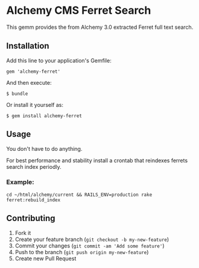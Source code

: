 # Alchemy CMS Ferret Search

This gemm provides the from Alchemy 3.0 extracted Ferret full text search.

## Installation

Add this line to your application's Gemfile:

    gem 'alchemy-ferret'

And then execute:

    $ bundle

Or install it yourself as:

    $ gem install alchemy-ferret

## Usage

You don't have to do anything.

For best performance and stability install a crontab that reindexes ferrets search index periodly.

### Example:

    cd ~/html/alchemy/current && RAILS_ENV=production rake ferret:rebuild_index

## Contributing

1. Fork it
2. Create your feature branch (`git checkout -b my-new-feature`)
3. Commit your changes (`git commit -am 'Add some feature'`)
4. Push to the branch (`git push origin my-new-feature`)
5. Create new Pull Request
